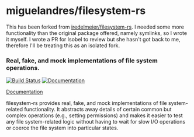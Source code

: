 # miguelandres/filesystem-rs

This has been forked from [iredelmeier/filesystem-rs](http://github.com/iredelmeier/filesystem-rs). I needed some more functionality than the original package offered, namely symlinks, so I wrote it myself. I wrote a PR for Isobel to review but she hasn't got back to me, therefore I'll be treating this as an isolated fork.

### Real, fake, and mock implementations of file system operations.
[![Build Status](https://github.com/miguelandres/filesystem-rs/actions/workflows/rust_build_and_test.yml/badge.svg?branch=main)](https://github.com/miguelandres/filesystem-rs/actions/workflows/rust_build_and_test.yml)
[![Documentation](https://github.com/miguelandres/filesystem-rs/actions/workflows/rust_doc_generator.yml/badge.svg?branch=main)](https://miguelandres.github.io/filesystem-rs/filesystem/)


[Documentation](https://miguelandres.github.io/filesystem-rs/filesystem/)

filesystem-rs provides real, fake, and mock implementations of file system-related functionality. It abstracts away details of certain common but complex operations (e.g., setting permissions) and makes it easier to test any file system-related logic without having to wait for slow I/O operations or coerce the file system into particular states.
